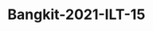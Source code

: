 # Bangkit-2021-ILT-15

[![<Bangkit-2021-ILT-15>](https://https://app.circleci.com/pipelines/github/rifairizqy/bangkit-2021.svg?style=svg)](<https://app.circleci.com/pipelines/github/rifairizqy/bangkit-2021>)
